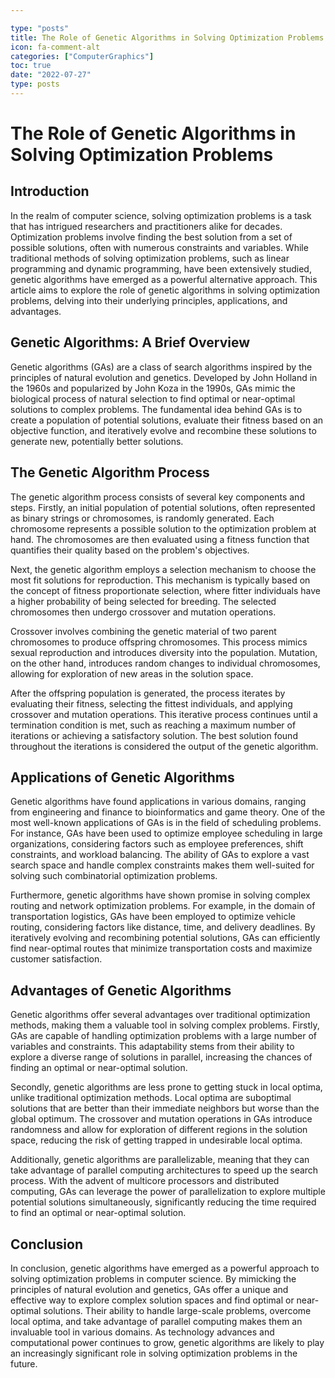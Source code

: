 ```yaml
---

type: "posts"
title: The Role of Genetic Algorithms in Solving Optimization Problems
icon: fa-comment-alt
categories: ["ComputerGraphics"]
toc: true
date: "2022-07-27"
type: posts
---
```





# The Role of Genetic Algorithms in Solving Optimization Problems

## Introduction

In the realm of computer science, solving optimization problems is a task that has intrigued researchers and practitioners alike for decades. Optimization problems involve finding the best solution from a set of possible solutions, often with numerous constraints and variables. While traditional methods of solving optimization problems, such as linear programming and dynamic programming, have been extensively studied, genetic algorithms have emerged as a powerful alternative approach. This article aims to explore the role of genetic algorithms in solving optimization problems, delving into their underlying principles, applications, and advantages.

## Genetic Algorithms: A Brief Overview

Genetic algorithms (GAs) are a class of search algorithms inspired by the principles of natural evolution and genetics. Developed by John Holland in the 1960s and popularized by John Koza in the 1990s, GAs mimic the biological process of natural selection to find optimal or near-optimal solutions to complex problems. The fundamental idea behind GAs is to create a population of potential solutions, evaluate their fitness based on an objective function, and iteratively evolve and recombine these solutions to generate new, potentially better solutions.

## The Genetic Algorithm Process

The genetic algorithm process consists of several key components and steps. Firstly, an initial population of potential solutions, often represented as binary strings or chromosomes, is randomly generated. Each chromosome represents a possible solution to the optimization problem at hand. The chromosomes are then evaluated using a fitness function that quantifies their quality based on the problem's objectives.

Next, the genetic algorithm employs a selection mechanism to choose the most fit solutions for reproduction. This mechanism is typically based on the concept of fitness proportionate selection, where fitter individuals have a higher probability of being selected for breeding. The selected chromosomes then undergo crossover and mutation operations.

Crossover involves combining the genetic material of two parent chromosomes to produce offspring chromosomes. This process mimics sexual reproduction and introduces diversity into the population. Mutation, on the other hand, introduces random changes to individual chromosomes, allowing for exploration of new areas in the solution space.

After the offspring population is generated, the process iterates by evaluating their fitness, selecting the fittest individuals, and applying crossover and mutation operations. This iterative process continues until a termination condition is met, such as reaching a maximum number of iterations or achieving a satisfactory solution. The best solution found throughout the iterations is considered the output of the genetic algorithm.

## Applications of Genetic Algorithms

Genetic algorithms have found applications in various domains, ranging from engineering and finance to bioinformatics and game theory. One of the most well-known applications of GAs is in the field of scheduling problems. For instance, GAs have been used to optimize employee scheduling in large organizations, considering factors such as employee preferences, shift constraints, and workload balancing. The ability of GAs to explore a vast search space and handle complex constraints makes them well-suited for solving such combinatorial optimization problems.

Furthermore, genetic algorithms have shown promise in solving complex routing and network optimization problems. For example, in the domain of transportation logistics, GAs have been employed to optimize vehicle routing, considering factors like distance, time, and delivery deadlines. By iteratively evolving and recombining potential solutions, GAs can efficiently find near-optimal routes that minimize transportation costs and maximize customer satisfaction.

## Advantages of Genetic Algorithms

Genetic algorithms offer several advantages over traditional optimization methods, making them a valuable tool in solving complex problems. Firstly, GAs are capable of handling optimization problems with a large number of variables and constraints. This adaptability stems from their ability to explore a diverse range of solutions in parallel, increasing the chances of finding an optimal or near-optimal solution.

Secondly, genetic algorithms are less prone to getting stuck in local optima, unlike traditional optimization methods. Local optima are suboptimal solutions that are better than their immediate neighbors but worse than the global optimum. The crossover and mutation operations in GAs introduce randomness and allow for exploration of different regions in the solution space, reducing the risk of getting trapped in undesirable local optima.

Additionally, genetic algorithms are parallelizable, meaning that they can take advantage of parallel computing architectures to speed up the search process. With the advent of multicore processors and distributed computing, GAs can leverage the power of parallelization to explore multiple potential solutions simultaneously, significantly reducing the time required to find an optimal or near-optimal solution.

## Conclusion

In conclusion, genetic algorithms have emerged as a powerful approach to solving optimization problems in computer science. By mimicking the principles of natural evolution and genetics, GAs offer a unique and effective way to explore complex solution spaces and find optimal or near-optimal solutions. Their ability to handle large-scale problems, overcome local optima, and take advantage of parallel computing makes them an invaluable tool in various domains. As technology advances and computational power continues to grow, genetic algorithms are likely to play an increasingly significant role in solving optimization problems in the future.